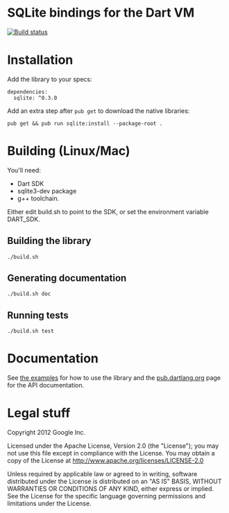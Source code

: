 SQLite bindings for the Dart VM
============================================

[![Build status](https://travis-ci.org/pylaligand/dart-sqlite.svg?branch=master)](https://travis-ci.org/pylaligand/dart-sqlite)

# Installation

Add the library to your specs:
```
dependencies:
  sqlite: ^0.3.0
```

Add an extra step after `pub get` to download the native libraries:
```
pub get && pub run sqlite:install --package-root .
```

# Building (Linux/Mac)

You'll need:
  * Dart SDK
  * sqlite3-dev package
  * g++ toolchain.

Either edit build.sh to point to the SDK, or set the environment variable DART_SDK.

## Building the library

    ./build.sh

## Generating documentation

    ./build.sh doc

## Running tests

    ./build.sh test

# Documentation

See [the examples](example/) for how to use the library and the
[pub.dartlang.org](https://pub.dartlang.org/packages/sqlite) page for the API
documentation.

# Legal stuff

Copyright 2012 Google Inc.

Licensed under the Apache License, Version 2.0 (the "License");
you may not use this file except in compliance with the License.
You may obtain a copy of the License at http://www.apache.org/licenses/LICENSE-2.0

Unless required by applicable law or agreed to in writing, software
distributed under the License is distributed on an "AS IS" BASIS,
WITHOUT WARRANTIES OR CONDITIONS OF ANY KIND, either express or implied.
See the License for the specific language governing permissions and
limitations under the License.

